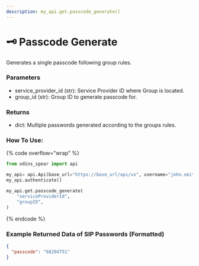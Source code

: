 ```yaml
---
description: my_api.get.passcode_generate()
---
```


# 🗝️ Passcode Generate

Generates a single passcode following group rules.

### Parameters&#x20;

* service\_provider\_id (str): Service Provider ID where Group is located.&#x20;
* group\_id (str): Group ID to generate passcode for.

### Returns

* dict: Multiple passwords generated according to the groups rules.

### How To Use:

{% code overflow="wrap" %}
```python
from odins_spear import api

my_api= api.Api(base_url="https://base_url/api/vx", username="john.smith", password="ODIN_INSTANCE_1")
my_api.authenticate()

my_api.get.passcode_generate(
    "serviceProviderId",
    "groupID",
)
```
{% endcode %}

### Example Returned Data of SIP Passwords (Formatted)

```json
{
  "passcode": "68204751"
}
```
